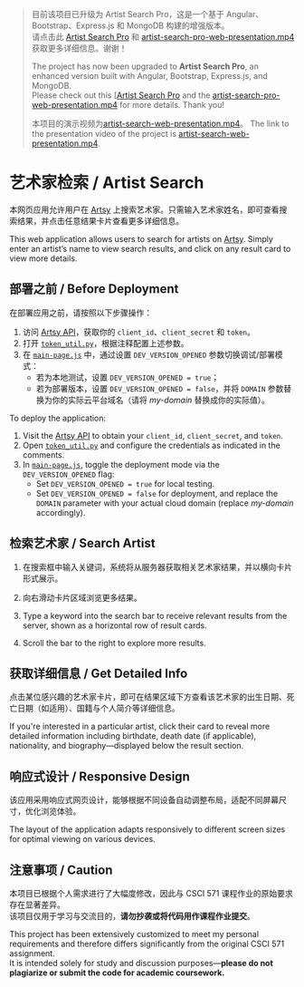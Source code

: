 > 目前该项目已升级为 Artist Search Pro，这是一个基于 Angular、Bootstrap、Express.js 和 MongoDB 构建的增强版本。  
> 请点击此 [Artist Search Pro](https://github.com/zhichzhang/artist-search-pro) 和 [artist-search-pro-web-presentation.mp4](https://drive.google.com/file/d/1s1TLZP6b2hlV72P6W_J_aXHGdjfJovg7/view?usp=sharing) 获取更多详细信息。谢谢！
>   
> The project has now been upgraded to **Artist Search Pro**, an enhanced version built with Angular, Bootstrap, Express.js, and MongoDB.  
> Please check out this [[Artist Search Pro](https://github.com/zhichzhang/artist-search-pro) and the [artist-search-pro-web-presentation.mp4](https://drive.google.com/file/d/1s1TLZP6b2hlV72P6W_J_aXHGdjfJovg7/view?usp=sharing) for more details. Thank you!
>
> 本项目的演示视频为[artist-search-web-presentation.mp4](https://drive.google.com/file/d/1s1TLZP6b2hlV72P6W_J_aXHGdjfJovg7/view?usp=drive_link)。
> The link to the presentation video of the project is [artist-search-web-presentation.mp4](https://drive.google.com/file/d/1s1TLZP6b2hlV72P6W_J_aXHGdjfJovg7/view?usp=drive_link).

# 艺术家检索 / Artist Search

本网页应用允许用户在 [Artsy](https://www.artsy.net/) 上搜索艺术家。只需输入艺术家姓名，即可查看搜索结果，并点击任意结果卡片查看更多详细信息。

This web application allows users to search for artists on [Artsy](https://www.artsy.net/). Simply enter an artist’s name to view search results, and click on any result card to view more details.

## 部署之前 / Before Deployment

在部署应用之前，请按照以下步骤操作：

1. 访问 [Artsy API](https://developers.artsy.net/)，获取你的 `client_id`、`client_secret` 和 `token`。
2. 打开 [`token_util.py`](./app/utils/token_util.py)，根据注释配置上述参数。
3. 在 [`main-page.js`](./app/static/js/main-page.js) 中，通过设置 `DEV_VERSION_OPENED` 参数切换调试/部署模式：
   - 若为本地测试，设置 `DEV_VERSION_OPENED = true`；
   - 若为部署版本，设置 `DEV_VERSION_OPENED = false`，并将 `DOMAIN` 参数替换为你的实际云平台域名（请将 *my-domain* 替换成你的实际值）。

To deploy the application:

1. Visit the [Artsy API](https://developers.artsy.net/) to obtain your `client_id`, `client_secret`, and `token`.
2. Open [`token_util.py`](./app/utils/token_util.py) and configure the credentials as indicated in the comments.
3. In [`main-page.js`](./app/static/js/main-page.js), toggle the deployment mode via the `DEV_VERSION_OPENED` flag:
   - Set `DEV_VERSION_OPENED = true` for local testing.
   - Set `DEV_VERSION_OPENED = false` for deployment, and replace the `DOMAIN` parameter with your actual cloud domain (replace *my-domain* accordingly).

## 检索艺术家 / Search Artist

1. 在搜索框中输入关键词，系统将从服务器获取相关艺术家结果，并以横向卡片形式展示。
2. 向右滑动卡片区域浏览更多结果。

1. Type a keyword into the search bar to receive relevant results from the server, shown as a horizontal row of result cards.  
2. Scroll the bar to the right to explore more results.

## 获取详细信息 / Get Detailed Info

点击某位感兴趣的艺术家卡片，即可在结果区域下方查看该艺术家的出生日期、死亡日期（如适用）、国籍与个人简介等详细信息。

If you're interested in a particular artist, click their card to reveal more detailed information including birthdate, death date (if applicable), nationality, and biography—displayed below the result section.

## 响应式设计 / Responsive Design

该应用采用响应式网页设计，能够根据不同设备自动调整布局，适配不同屏幕尺寸，优化浏览体验。

The layout of the application adapts responsively to different screen sizes for optimal viewing on various devices.

## 注意事项 / Caution

本项目已根据个人需求进行了大幅度修改，因此与 CSCI 571 课程作业的原始要求存在显著差异。  
该项目仅用于学习与交流目的，**请勿抄袭或将代码用作课程作业提交**。

This project has been extensively customized to meet my personal requirements and therefore differs significantly from the original CSCI 571 assignment.  
It is intended solely for study and discussion purposes—**please do not plagiarize or submit the code for academic coursework.**
